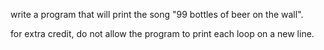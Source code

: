 write a program that will print the song "99 bottles of beer on the wall".

for extra credit, do not allow the program to print each loop on a new line.
